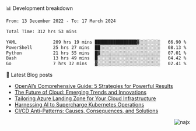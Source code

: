 📊 Development breakdown
<!--START_SECTION:waka-->

```txt
From: 13 December 2022 - To: 17 March 2024

Total Time: 312 hrs 53 mins

YAML              209 hrs 19 mins ████████████████▓░░░░░░░░   66.90 %
PowerShell        25 hrs 27 mins  ██░░░░░░░░░░░░░░░░░░░░░░░   08.13 %
Python            21 hrs 55 mins  █▓░░░░░░░░░░░░░░░░░░░░░░░   07.01 %
Bash              13 hrs 49 mins  █░░░░░░░░░░░░░░░░░░░░░░░░   04.42 %
Go                7 hrs 32 mins   ▓░░░░░░░░░░░░░░░░░░░░░░░░   02.41 %
```

<!--END_SECTION:waka-->

📕 Latest Blog posts

<!-- BLOG-POST-LIST:START -->
- [OpenAI’s Comprehensive Guide: 5 Strategies for Powerful Results](https://najx.dev/openai's-comprehensive-guide-to-prompt-writing-five-new-strategies-for-powerful-results/)
- [The Future of Cloud: Emerging Trends and Innovations](https://najx.dev/the-future-of-cloud-emerging-trends-and-innovations/)
- [Tailoring Azure Landing Zone for Your Cloud Infrastructure](https://najx.dev/tailoring-your-azure-landing-zone-for-cloud-infrastructure/)
- [Harnessing AI to Supercharge Kubernetes Operations](https://najx.dev/harnessing-ai-to-supercharge-kubernetes-operations/)
- [CI/CD Anti-Patterns: Causes, Consequences, and Solutions](https://najx.dev/cicd-anti-patterns/)
<!-- BLOG-POST-LIST:END -->

<p align="right">
  <img src="https://komarev.com/ghpvc/?username=najx&label=GitHub%20Profile%20Views&color=yellow&style=flat" alt="najx" />
</p align="center">
